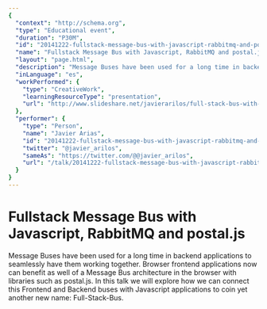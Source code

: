 ```yaml
---
{
  "context": "http://schema.org",
  "type": "Educational event",
  "duration": "P30M",
  "id": "20141222-fullstack-message-bus-with-javascript-rabbitmq-and-postaljs",
  "name": "Fullstack Message Bus with Javascript, RabbitMQ and postal.js ",
  "layout": "page.html",
  "description": "Message Buses have been used for a long time in backend applications to seamlessly have them working together. Browser frontend applications now can benefit as well of a Message Bus architecture in the browser with libraries such as postal.js. In this talk we will explore how we can connect this Frontend and Backend buses with Javascript applications to coin yet another new name: Full-Stack-Bus.",
  "inLanguage": "es",
  "workPerformed": {
    "type": "CreativeWork",
    "learningResourceType": "presentation",
    "url": "http://www.slideshare.net/javierarilos/full-stack-bus-with-javascript-rabbitmq-and-postaljs"
  },
  "performer": {
    "type": "Person",
    "name": "Javier Arias",
    "id": "20141222-fullstack-message-bus-with-javascript-rabbitmq-and-postaljs",
    "twitter": "@javier_arilos",
    "sameAs": "https://twitter.com/@@javier_arilos",
    "url": "/talk/20141222-fullstack-message-bus-with-javascript-rabbitmq-and-postaljs.html"
  }
}
---
```

# Fullstack Message Bus with Javascript, RabbitMQ and postal.js 

Message Buses have been used for a long time in backend applications to seamlessly have them working together. Browser frontend applications now can benefit as well of a Message Bus architecture in the browser with libraries such as postal.js. In this talk we will explore how we can connect this Frontend and Backend buses with Javascript applications to coin yet another new name: Full-Stack-Bus.